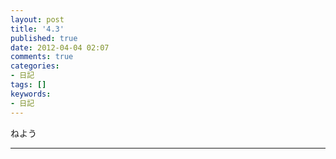 ```yaml
---
layout: post
title: '4.3'
published: true
date: 2012-04-04 02:07
comments: true
categories:
- 日記
tags: []
keywords:
- 日記
---
```

ねよう

---

